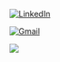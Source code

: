 <!--
**rzaaeeff/rzaaeeff** is a ✨ _special_ ✨ repository because its `README.md` (this file) appears on your GitHub profile.

Here are some ideas to get you started:

- 🔭 I’m currently working on ...
- 🌱 I’m currently learning ...
- 👯 I’m looking to collaborate on ...
- 🤔 I’m looking for help with ...
- 💬 Ask me about ...
- 📫 How to reach me: ...
- 😄 Pronouns: ...
- ⚡ Fun fact: ...
-->

<p>
  <a href="https://www.linkedin.com/in/rzaaeeff"><img src="https://img.shields.io/badge/LinkedIn--_.svg?style=social&logo=linkedin" alt="LinkedIn"></a>
</p>


<p>
  <a href="mailto:rzaaeeff@gmail.com"><img src="https://img.shields.io/badge/Gmail--_.svg?style=social&logo=gmail" alt="Gmail"></a>
</p>

<img src="https://github-readme-stats.vercel.app/api?username=rzaaeeff&show_icons=true&count_private=true&theme=onedark">
